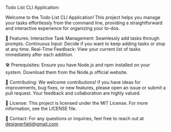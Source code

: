 Todo List CLI Application:

Welcome to the Todo List CLI Application! This project helps you manage your tasks effortlessly from the command line, providing a straightforward and interactive experience for organizing your to-dos.

🌟 Features:
Interactive Task Management: Seamlessly add tasks through prompts.
Continuous Input: Decide if you want to keep adding tasks or stop at any time.
Real-Time Feedback: View your current list of tasks immediately after each addition.

🛠️ Prerequisites:
Ensure you have Node.js and npm installed on your system. Download them from the Node.js official website.

🤝 Contributing:
We welcome contributions! If you have ideas for improvements, bug fixes, or new features, please open an issue or submit a pull request. Your feedback and collaboration are highly valued.

📜 License:
This project is licensed under the MIT License. For more information, see the LICENSE file.

📧 Contact:
For any questions or inquiries, feel free to reach out at designerfatii@gmail.com.

